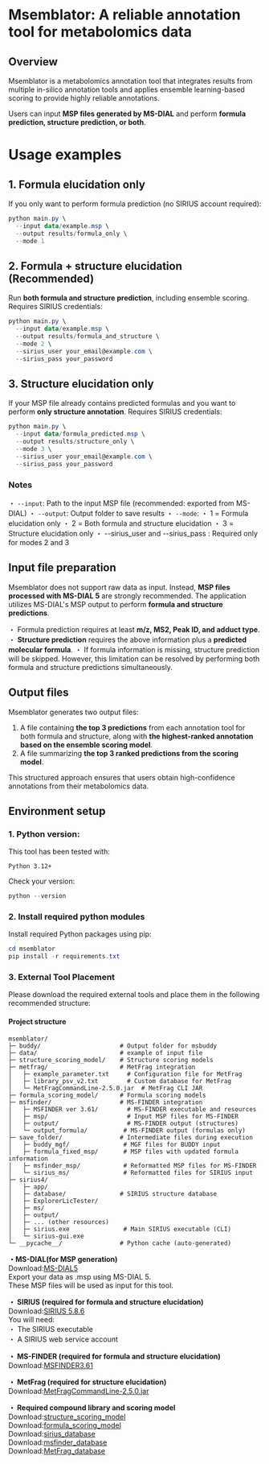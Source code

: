 # Msemblator: A reliable annotation tool for metabolomics data
## Overview
Msemblator is a metabolomics annotation tool that integrates results from multiple in-silico annotation tools and applies ensemble learning-based scoring to provide highly reliable annotations.

Users can input **MSP files generated by MS-DIAL** and perform **formula prediction, structure prediction, or both**.

# Usage examples
## 1. Formula elucidation only
If you only want to perform formula prediction (no SIRIUS account required):

``` PowerShell
python main.py \
  --input data/example.msp \
  --output results/formula_only \
  --mode 1
```

## 2. Formula + structure elucidation (Recommended)
Run **both formula and structure prediction**, including ensemble scoring. Requires SIRIUS credentials:

``` PowerShell
python main.py \
  --input data/example.msp \
  --output results/formula_and_structure \
  --mode 2 \
  --sirius_user your_email@example.com \
  --sirius_pass your_password
```

## 3. Structure elucidation only
If your MSP file already contains predicted formulas and you want to perform **only structure annotation**. Requires SIRIUS credentials:

``` PowerShell
python main.py \
  --input data/formula_predicted.msp \
  --output results/structure_only \
  --mode 3 \
  --sirius_user your_email@example.com \
  --sirius_pass your_password
```

### Notes
・ `--input`: Path to the input MSP file (recommended: exported from MS-DIAL)
・ `--output`: Output folder to save results
・ `--mode`: 
   ・ 1 = Formula elucidation only
   ・ 2 = Both formula and structure elucidation
   ・ 3 = Structure elucidation only
・ --sirius_user and --sirius_pass : Required only for modes 2 and 3

## Input file preparation
Msemblator does not support raw data as input. Instead, **MSP files processed with MS-DIAL 5** are strongly recommended. The application utilizes MS-DIAL's MSP output to perform **formula and structure predictions**.

・ Formula prediction requires at least **m/z, MS2, Peak ID, and adduct type**.
・ **Structure prediction** requires the above information plus a **predicted molecular formula**.
・ If formula information is missing, structure prediction will be skipped. However, this limitation can be resolved by performing both formula and structure predictions simultaneously.

## Output files
Msemblator generates two output files:
1. A file containing **the top 3 predictions** from each annotation tool for both formula and structure, along with **the highest-ranked annotation based on the ensemble scoring model**.
2. A file summarizing **the top 3 ranked predictions from the scoring model**.

This structured approach ensures that users obtain high-confidence annotations from their metabolomics data.

## Environment setup
### 1. Python version:
This tool has been tested with:
```
Python 3.12+
```

Check your version:
``` PowerShell
python --version
```

### 2. Install required python modules
Install required Python packages using pip:
``` PowerShell
cd msemblator 
pip install -r requirements.txt
```

### 3. External Tool Placement  
Please download the required external tools and place them in the following recommended structure:  

#### Project structure  
```text
msemblator/
├─ buddy/                      # Output folder for msbuddy
├─ data/                       # example of input file
├─ structure_scoring_model/    # Structure scoring models
├─ metfrag/                    # MetFrag integration
│   ├─ example_parameter.txt     # Configuration file for MetFrag
│   ├─ library_psv_v2.txt        # Custom database for MetFrag
│   └─ MetFragCommandLine-2.5.0.jar  # MetFrag CLI JAR
├─ formula_scoring_model/      # Formula scoring models
├─ msfinder/                   # MS-FINDER integration
│   ├─ MSFINDER ver 3.61/        # MS-FINDER executable and resources
│   ├─ msp/                      # Input MSP files for MS-FINDER
│   ├─ output/                   # MS-FINDER output (structures)
│   └─ output_formula/          # MS-FINDER output (formulas only)
├─ save_folder/                # Intermediate files during execution
│   ├─ buddy_mgf/               # MGF files for BUDDY input
│   ├─ formula_fixed_msp/       # MSP files with updated formula information
│   ├─ msfinder_msp/            # Reformatted MSP files for MS-FINDER
│   └─ sirius_ms/               # Reformatted files for SIRIUS input
├─ sirius4/                    
│   ├─ app/
│   ├─ database/               # SIRIUS structure database 
│   ├─ ExplorerLicTester/
│   ├─ ms/
│   ├─ output/
│   ├─ ... (other resources)
│   ├─ sirius.exe               # Main SIRIUS executable (CLI)
│   └─ sirius-gui.exe           
└─ __pycache__/                # Python cache (auto-generated)
```


**・MS-DIAL(for MSP generation)**  
Download:[MS-DIAL5](https://systemsomicslab.github.io/compms/msdial/main.html)  
Export your data as .msp using MS-DIAL 5.  
These MSP files will be used as input for this tool.  

**・ SIRIUS (required for formula and structure elucidation)**  
Download:[SIRIUS 5.8.6](https://github.com/sirius-ms/sirius/releases/tag/v5.8.6)  
You will need:  
・ The SIRIUS executable  
・ A SIRIUS web service account  

**・ MS-FINDER (required for formula and structure elucidation)**    
Download:[MSFINDER3.61](https://github.com/systemsomicslab/MsdialWorkbench/releases/tag/MSFINDER-v3.61)  

**・ MetFrag (required for structure elucidation)**  
Download:[MetFragCommandLine-2.5.0.jar](https://github.com/ipb-halle/MetFragRelaunched/releases/tag/v2.5.0)  

**・ Required compound library and scoring model**  
Download:[structure_scoring_model]()  
Download:[formula_scoring_model]()  
Download:[sirius_database]()  
Download:[msfinder_database]()  
Download:[MetFrag_database]()  









